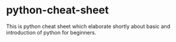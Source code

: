 # python-cheat-sheet
<p>This is python cheat sheet which elaborate shortly about basic and introduction of python for beginners.</p>
